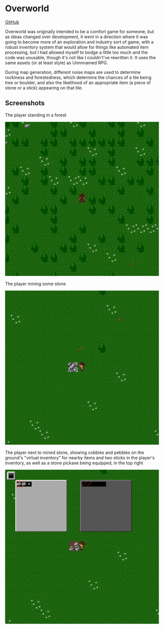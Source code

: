 # Overworld

[GitHub](https://github.com/wolfboyft/overworld)

Overworld was originally intended to be a comfort game for someone, but as ideas changed over development, it went in a direction where it was going to become more of an exploration and industry sort of game, with a robust inventory system that would allow for things like automated item processing, but I had allowed myself to bodge a little too much and the code was unusable, though it's not like I couldn't've rewritten it.
It uses the same assets (or at least style) as Unnnnamed RPG.

During map generation, different noise maps are used to determine rockiness and forestedness, which determine the chances of a tile being tree or boulder, and also the likelihood of an appropriate item (a piece of stone or a stick) appearing on that tile.

## Screenshots

The player standing in a forest

<img src="../../images/overworld_screenshot_1.png?raw=true">

The player mining some stone

<img src="../../images/overworld_screenshot_2.png?raw=true">

The player next to mined stone, showing cobbles and pebbles on the ground's "virtual inventory" for nearby items and two sticks in the player's inventory, as well as a stone pickaxe being equipped, in the top right

<img src="../../images/overworld_screenshot_3.png?raw=true">
